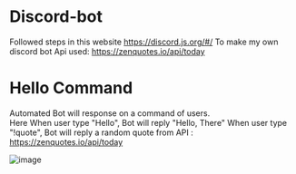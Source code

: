# Discord-bot
Followed steps in this website https://discord.js.org/#/ To make my own discord bot 
Api used: https://zenquotes.io/api/today

# Hello Command 
Automated Bot will response on a command of users.  
Here When user type "Hello", Bot will reply "Hello, There"
When user type "!quote", Bot will reply a random quote from API : https://zenquotes.io/api/today


![image](https://user-images.githubusercontent.com/99052999/153988094-4ffadc24-bfed-4b85-ab5a-e90cae3e51d1.png)
